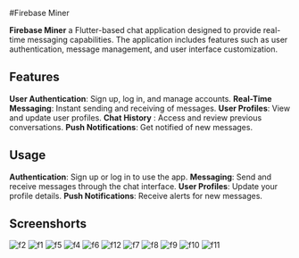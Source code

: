 #Firebase Miner


**Firebase Miner** a Flutter-based chat application designed to provide real-time messaging capabilities. The application includes features such as user authentication, message management, and user interface customization.

## Features
**User Authentication**: Sign up, log in, and manage accounts.
**Real-Time Messaging**: Instant sending and receiving of messages.
**User Profiles**: View and update user profiles.
**Chat History** : Access and review previous conversations.
**Push Notifications**: Get notified of new messages.


## Usage
**Authentication**: Sign up or log in to use the app.
**Messaging**: Send and receive messages through the chat interface.
**User Profiles**: Update your profile details.
**Push Notifications**: Receive alerts for new messages.


## Screenshorts
![f2](https://github.com/user-attachments/assets/016c7de6-1f32-4789-8b5d-82f0c808cae8)
![f1](https://github.com/user-attachments/assets/8327a627-6770-4346-8ec5-e93ce1a116c6)
![f5](https://github.com/user-attachments/assets/6e374dce-0bc6-4f06-acb5-9e1ca44f3817)
![f4](https://github.com/user-attachments/assets/6f146c63-6128-4b02-b308-31e889c72982)
![f6](https://github.com/user-attachments/assets/88c804d5-2e74-40c1-8ba0-0e7e7dbf89b1)
![f12](https://github.com/user-attachments/assets/9db15645-48b7-4aba-87d4-ab8c62b219f5)
![f7](https://github.com/user-attachments/assets/ba705477-d8dd-4c3d-b662-40a9c4315a90)
![f8](https://github.com/user-attachments/assets/0971cc0b-9090-4d4f-bcf3-dd0683518c9b)
![f9](https://github.com/user-attachments/assets/e695e1b7-bc03-428a-b53b-f9d285e02038)
![f10](https://github.com/user-attachments/assets/922c1fac-c8ad-429d-8c28-4070e114fc9c)
![f11](https://github.com/user-attachments/assets/bcef8298-cbba-4b32-8fe3-9338ba818179)
